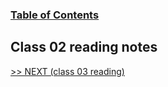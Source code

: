 
### [Table of Contents](https://wondwosentsige.github.io/code-201-reading-notes/Home)

## Class 02 reading notes




























[>> NEXT (class 03 reading)](https://wondwosentsige.github.io/code-201-reading-notes/class-03)


